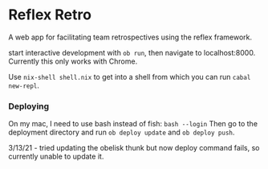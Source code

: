 # Reflex Retro

A web app for facilitating team retrospectives using the reflex framework.

start interactive development with `ob run`, then navigate to localhost:8000.
Currently this only works with Chrome.

Use `nix-shell shell.nix` to get into a shell from which you can run `cabal new-repl`.

### Deploying
On my mac, I need to use bash instead of fish: `bash --login`
Then go to the deployment directory and run `ob deploy update` and `ob deploy push`.

3/13/21 - tried updating the obelisk thunk but now deploy command fails, so
currently unable to update it.
